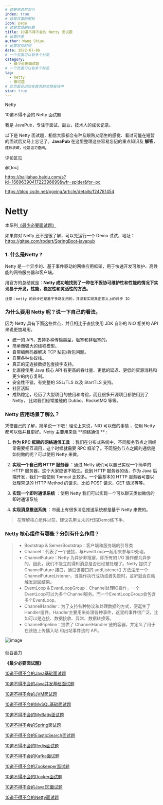 ```yaml
---
# 这是侧边栏索引
index: true
# 这是页面的图标
icon: page
# 这是文章的标题
title: 10道不得不会的 Netty 面试题
# 设置作者
author: Wang Shiyu
# 设置写作时间
date: 2022-07-06
# 一个页面可以有多个分类
category:
  - 最少必要面试题
# 一个页面可以有多个标签
tag:
  - netty
  - 面试题
# 此页面会出现在首页的文章板块中
star: true
---
```


Netty

<!-- more -->

10道不得不会的 Netty 面试题

我是 JavaPub，专注于面试、副业，技术人的成长记录。

以下是 Netty 面试题，相信大家都会有种及眼熟又陌生的感觉、看过可能在短暂的面试后又马上忘记了。**JavaPub** 在这里整理这些容易忘记的重点知识及 **解答**，`建议收藏，经常温习查阅`。

评论区见

@[toc]



https://baijiahao.baidu.com/s?id=1669639041722396699&wfr=spider&for=pc

https://blog.csdn.net/pgving/article/details/124781454

# Netty



本系列[《最少必要面试题》](https://mp.weixin.qq.com/mp/appmsgalbum?__biz=MzUzNDUyOTY0Nw==&action=getalbum&album_id=2344061143381508097#wechat_redirect)


如果你对 Netty 还不是很了解，可以先运行一个 Demo 试试，地址：<https://gitee.com/rodert/SpringBoot-javapub>

### 1. 什么是Netty ?

Netty 是一个异步的、基于事件驱动的网络应用框架，用于快速开发可维护、高性能的网络服务器和客户端。

用官方的总结就是：**Netty 成功地找到了一种在不妥协可维护性和性能的情况下实现易于开发，性能，稳定性和灵活性的方法。**


`注意：netty 的异步还是基于多路复用的，并没有实现真正意义上的异步 IO`


### 为什么要用 Netty 呢？说一下自己的看法。


因为 Netty 具有下面这些优点，并且相比于直接使用 JDK 自带的 NIO 相关的 API 来说更加易用。

- 统一的 API，支持多种传输类型，阻塞和非阻塞的。
- 简单而强大的线程模型。
- 自带编解码器解决 TCP 粘包/拆包问题。
- 自带各种协议栈。
- 真正的无连接数据包套接字支持。
- 比直接使用 Java 核心 API 有更高的吞吐量、更低的延迟、更低的资源消耗和更少的内存复制。
- 安全性不错，有完整的 SSL/TLS 以及 StartTLS 支持。
- 社区活跃
- 成熟稳定，经历了大型项目的使用和考验，而且很多开源项目都使用到了 Netty， 比如我们经常接触的 Dubbo、RocketMQ 等等。

### Netty 应用场景了解么？

凭借自己的了解，简单说一下吧！理论上来说，NIO 可以做的事情 ，使用 Netty 都可以做并且更好。Netty 主要用来做 **网络通信 ** :

1. **作为 RPC 框架的网络通信工具** ：我们在分布式系统中，不同服务节点之间经常需要相互调用，这个时候就需要 RPC 框架了。不同服务节点之间的通信是如何做的呢？可以使用 Netty 来做。

2. **实现一个自己的 HTTP 服务器** ：通过 Netty 我们可以自己实现一个简单的 HTTP 服务器，这个大家应该不陌生。说到 HTTP 服务器的话，作为 Java 后端开发，我们一般使用 Tomcat 比较多。一个最基本的 HTTP 服务器可要以处理常见的 HTTP Method 的请求，比如 POST 请求、GET 请求等等。

3. **实现一个即时通讯系统** ：使用 Netty 我们可以实现一个可以聊天类似微信的即时通讯系统

4. **实现消息推送系统** ：市面上有很多消息推送系统都是基于 Netty 来做的。

> 在理解核心组件以前，建议先用文末的代码Demo练下手。

### Netty 核心组件有哪些？分别有什么作用？


> - Bootstrap & ServerBootstrap：客户端和服务端的引导类
> - Channel：代表了一个链接，与EventLoop一起用来参与IO处理。
> -  ChannelFuture：Netty 为异步非阻塞，即所有的 I/O 操作都为异步的，因此，我们不能立刻得知消息是否已经被处理了。Netty 提供了 ChannelFuture 接口，通过该接口的 addListener() 方法注册一个 ChannelFutureListener，当操作执行成功或者失败时，监听就会自动触发返回结果。
> -  EventLoop & EventLoopGroup：Channel处理IO操作，一个EventLoop可以为多个Channel服务。而一个EventLoopGroup会包含多个EventLoop。
> -  ChannelHandler：为了支持各种协议和处理数据的方式，便诞生了Handler组件。Handler主要用来处理各种事件，这里的事件很广泛，比如可以是连接、数据接收、异常、数据转换等。
> -  ChannelPipeline：提供了 ChannelHandler 链的容器，并定义了用于在该链上传播入站
和出站事件流的 API。

![image](https://tva1.sinaimg.cn/large/007F3CC8ly1h8njljtjovj308w08t76k.jpg)

### 


### 


### 







低谷蓄力


**《最少必要面试题》**


[10道不得不会的Java基础面试题](https://javapub.blog.csdn.net/article/details/122011870)

[10道不得不会的Java并发基础面试题](https://javapub.blog.csdn.net/article/details/122159231)

[10道不得不会的JVM面试题](https://javapub.blog.csdn.net/article/details/124008535)

[10道不得不会的MySQL基础面试题](https://javapub.blog.csdn.net/article/details/122087243)

[10道不得不会的MyBatis面试题](https://javapub.blog.csdn.net/category_11740063.html)

[10道不得不会的Spring面试题](https://javapub.blog.csdn.net/category_11740063.html)

[10道不得不会的ElasticSearch面试题](https://javapub.blog.csdn.net/article/details/123761794)

[10道不得不会的Redis面试题](https://javapub.blog.csdn.net/category_11740063.html)

[10道不得不会的Kafka面试题](https://javapub.blog.csdn.net/category_11740063.html)

[10道不得不会的Zookeeper面试题](https://javapub.blog.csdn.net/category_11740063.html)

[10道不得不会的Docker面试题](https://javapub.blog.csdn.net/category_11740063.html)

[10道不得不会的JavaEE面试题](https://javapub.blog.csdn.net/category_11740063.html)

[10道不得不会的Netty面试题](https://javapub.blog.csdn.net/category_11740063.html)

